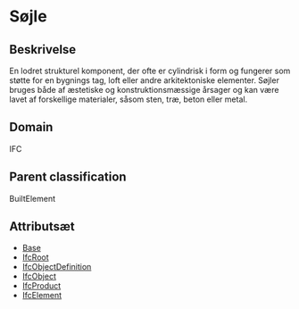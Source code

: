 # Søjle

## Beskrivelse

En lodret strukturel komponent, der ofte er cylindrisk i form og fungerer som støtte for en bygnings tag, loft eller andre arkitektoniske elementer. Søjler bruges både af æstetiske og konstruktionsmæssige årsager og kan være lavet af forskellige materialer, såsom sten, træ, beton eller metal.

## Domain

IFC

## Parent classification

BuiltElement

## Attributsæt

- [Base](../../../GroupsOfAttributes/Base.md)
- [IfcRoot](../../../GroupsOfAttributes/IfcRoot.md)
- [IfcObjectDefinition](../../../GroupsOfAttributes/IfcObjectDefinition.md)
- [IfcObject](../../../GroupsOfAttributes/IfcObject.md)
- [IfcProduct](../../../GroupsOfAttributes/IfcProduct.md)
- [IfcElement](../../GroupsOfAttributes/IfcElement.md)
